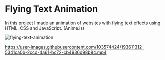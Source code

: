 # Flying Text Animation

In this project I made an animation of websites with flying text effects using HTML, CSS and JavaScript. (Anime.js)

![flying-text-animation](https://user-images.githubusercontent.com/103574424/193611288-fdf001c9-6b06-4f1f-b7c0-a157aaf5ed2a.png)

https://user-images.githubusercontent.com/103574424/193611312-5341ca0b-2ccd-4a61-bc72-cb4936d98b84.mp4

